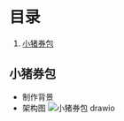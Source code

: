 # 目录
1. [小猪券包](https://github.com/qiu707904641/essay/edit/main/README.md#%E5%B0%8F%E7%8C%AA%E5%88%B8%E5%8C%85)
## 小猪券包
- 制作背景
- 架构图
![小猪券包 drawio](https://github.com/qiu707904641/essay/assets/56197153/44f81430-98ec-44b7-bd1e-53fba46774e3)
